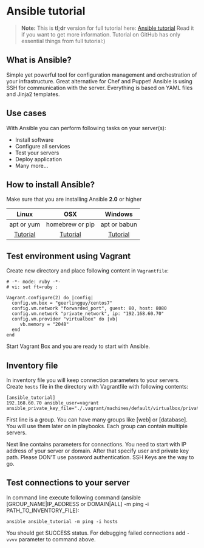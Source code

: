 Ansible tutorial
================

> **Note:**
> This is **tl;dr** version for full tutorial here:  [Ansible tutorial](http://blog.astaz3l.com/2016/06/04/ansible-tutorial-part-1/)
> Read it if you want to get more information. Tutorial on GitHub has only essential things from full tutorial:)



What is Ansible?
----------------

Simple yet powerful tool for configuration management and orchestration of your infrastructure. Great alternative for Chef and Puppet!
Ansible is using SSH for communication with the server. Everything is based on YAML files and Jinja2 templates. 



Use cases
---------
With Ansible you can perform following tasks on your server(s):
 - Install software
 - Configure all services
 - Test your servers
 - Deploy application
 - Many more...
 
 

How to install Ansible?
-----------------------

Make sure that you are installing Ansible **2.0** or higher

|                                            Linux                                           |                                             OSX                                             |                                                      Windows                                                     |
|:------------------------------------------------------------------------------------------:|:-------------------------------------------------------------------------------------------:|:----------------------------------------------------------------------------------------------------------------:|
| apt or yum                                                                                 | homebrew or pip                                                                             | apt or babun                                                                                                     |
| [Tutorial](http://docs.ansible.com/ansible/intro_installation.html#latest-release-via-yum) | [Tutorial](http://docs.ansible.com/ansible/intro_installation.html#latest-releases-via-pip) | [Tutorial](https://chrisgilbert1.wordpress.com/2015/06/17/install-a-babun-cygwin-shell-and-ansible-for-windows/) |



Test environment using Vagrant
------------------------------

Create new directory and place following content in `Vagrantfile`:
```
# -*- mode: ruby -*-
# vi: set ft=ruby :

Vagrant.configure(2) do |config|
  config.vm.box = "geerlingguy/centos7"
  config.vm.network "forwarded_port", guest: 80, host: 8080
  config.vm.network "private_network", ip: "192.168.60.70"
  config.vm.provider "virtualbox" do |vb|
     vb.memory = "2048"
  end
end
```

Start Vagrant Box and you are ready to start with Ansible.



Inventory file
--------------

In inventory file you will keep connection parameters to your servers. 
Create `hosts` file in the directory with Vagrantfile with following contents:

```
[ansible_tutorial]
192.168.60.70 ansible_user=vagrant ansible_private_key_file="./.vagrant/machines/default/virtualbox/private_key"
```

First line is a group. You can have many groups like [web] or [database]. You will use them later on in playbooks. 
Each group can contain multiple servers. 

Next line contains parameters for connections. You need to start with IP address of your server or domain. After that specify user and private key path. Please DON'T use password authentication. SSH Keys are the way to go.



Test connections to your server
-------------------------------

In command line execute following command (ansible [GROUP_NAME|IP_ADDRESS or DOMAIN|ALL] -m ping -i PATH_TO_INVENTORY_FILE):
```
ansible ansible_tutorial -m ping -i hosts
```

You should get SUCCESS status. For debugging failed connections add `-vvvv` parameter to command above. 

